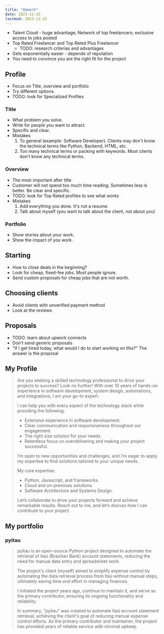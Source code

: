 ```yaml
---
title: "Upwork"
date: 2023-11-25
lastmod: 2023-11-25
---
```

- Talent Cloud - huge advantage; Network of top freelancers; exclusive access to jobs posted
- Top Rated Freelancer and Top Rated Plus Freelancer
	- TODO: research criterias and advantages
- Gets exponentially easier - depends of reputation
- You need to convince you are the right fit for the project

## Profile
- Focus on Title, overview and portfolio
- Try different options.
- TODO: look for Specialized Profiles
### Title
- What problem you solve.
- Write for people you want to attract.
- Specific and clear.
- Mistakes
	1. To general (example: Software Developer). Clients may don't know the technical terms like Python, Backend, HTML, etc.
	2. Too many technical terms or packing with keywords. Most clients don't know any technical terms.
### Overview
- The most important after title
- Customer will not spend too much time reading. Sometimes less is better. Be clear and specific.
- TODO: look for Top Rated profiles to see what works
- Mistakes
	1. Add everything you done. It's not a resume.
	2. Talk about myself (you want to talk about the client, not about you)
### Portfolio
- Show stories about your work.
- Show the impact of you work.

## Starting
- How to close deals in the beginning?
- Look for cheap, fixed-fee jobs. Most people ignore.
- Send custom proposals for cheap jobs that are not worth.

## Choosing clients
- Avoid clients with unverified payment method
- Look at the reviews

## Proposals
- TODO: learn about upwork connects
- Don't send generic proposals
- "If I get hired today, what would I do to start working on this?" The answer is the proposal

## My Profile
> Are you seeking a skilled technology professional to drive your projects to success? Look no further! With over 10 years of hands-on experience in software development, system design, automations, and integrations, I am your go-to expert.
>
> I can help you with every aspect of the technology stack while providing the following:
> - ﻿﻿Extensive experience in software development.
> - ﻿﻿Clear communication and responsiveness throughout our engagement.
> - The right size solution for your needs.
> - ﻿﻿Relentless focus on overdelivering and making your project successful.
>
> I’m open to new opportunities and challenges, and I’m eager to apply my expertise to find solutions tailored to your unique needs.
>
> My core expertise:
> - Python, Javascript, and frameworks.
> - Cloud and on-premises solutions.
> - Software Architecture and Systems Design.
>
> Let’s collaborate to drive your projects forward and achieve remarkable results. Reach out to me, and let’s discuss how I can contribute to your project.

## My portfolio
### pyitau
>pyitau is an open-source Python project designed to automate the retrieval of Itaú (Brazilian Bank) account statements, reducing the need for manual data entry and spreadsheet work.
>
> The project's client (myself) aimed to simplify expense control by automating the data retrieval process from Itaú without manual steps, ultimately saving time and effort in managing finances.
>
> I initiated the project years ago, continue to maintain it, and serve as the primary contributor, ensuring its ongoing functionality and reliability.
>
> In summary, "pyitau" was created to automate Itaú account statement retrieval, achieving the client's goal of reducing manual expense control efforts. As the primary contributor and maintainer, the project has provided years of reliable service with minimal upkeep.
